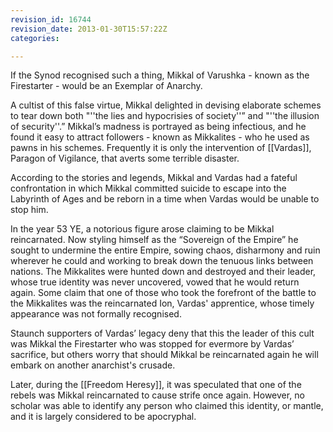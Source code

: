 ```yaml
---
revision_id: 16744
revision_date: 2013-01-30T15:57:22Z
categories:

---
```



If the Synod recognised such a thing, Mikkal of Varushka - known as the Firestarter - would be an Exemplar of Anarchy.

A cultist of this false virtue, Mikkal delighted in devising elaborate schemes to tear down both "''the lies and hypocrisies of society''” and "''the illusion of security''.” Mikkal’s madness is portrayed as being infectious, and he found it easy to attract followers - known as Mikkalites - who he used as pawns in his schemes. Frequently it is only the intervention of [[Vardas]], Paragon of Vigilance, that averts some terrible disaster.

According to the stories and legends, Mikkal and Vardas had a fateful confrontation in which Mikkal committed suicide to escape into the Labyrinth of Ages and be reborn in a time when Vardas would be unable to stop him.

In the year 53 YE, a notorious figure arose claiming to be Mikkal reincarnated. Now styling himself as the “Sovereign of the Empire” he sought to undermine the entire Empire, sowing chaos, disharmony and ruin wherever he could and working to break down the tenuous links between nations. The Mikkalites were hunted down and destroyed and their leader, whose true identity was never uncovered, vowed that he would return again. Some claim that one of those who took the forefront of the battle to the Mikkalites was the reincarnated Ion, Vardas' apprentice, whose timely appearance was not formally recognised.

Staunch supporters of Vardas’ legacy deny that this the leader of this cult was Mikkal the Firestarter who was stopped for evermore by Vardas’ sacrifice, but others worry that should Mikkal be reincarnated again he will embark on another anarchist's crusade.

Later, during the [[Freedom Heresy]], it was speculated that one of the rebels was Mikkal reincarnated to cause strife once again. However, no scholar was able to identify any person who claimed this identity, or mantle, and it is largely considered to be apocryphal.
